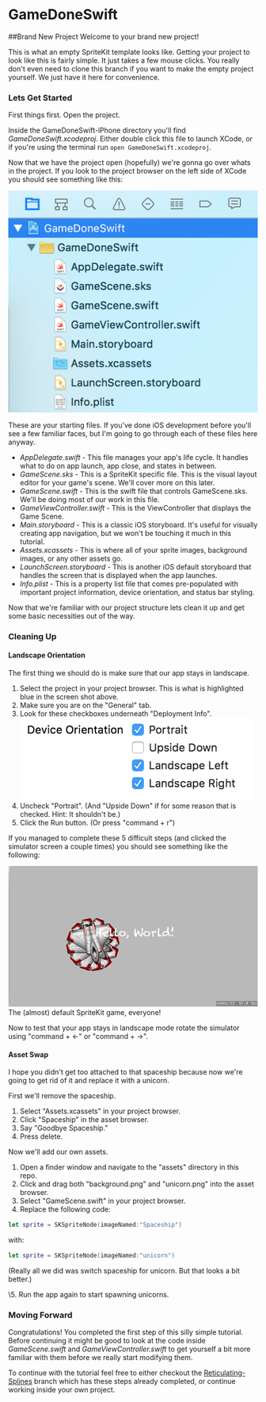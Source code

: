 # GameDoneSwift
##Brand New Project
Welcome to your brand new project! 

This is what an empty SpriteKit template looks like. Getting your project to look like this is fairly simple. 
It just takes a few mouse clicks. You really don't even need to clone this branch if you want to make the 
empty project yourself. We just have it here for convenience.

### Lets Get Started

First things first. Open the project.

Inside the GameDoneSwift-iPhone directory you'll find *GameDoneSwift.xcodeproj*. Either double click this file
to launch XCode, or if you're using the terminal run `open GameDoneSwift.xcodeproj`.

Now that we have the project open (hopefully) we're gonna go over whats in the project. If you look to the project 
browser on the left side of XCode you should see something like this:

![starting_files](https://raw.githubusercontent.com/IBM-MIL/GameDoneSwift/Brand-New-Project/img/starting_files.png)

These are your starting files. If you've done iOS development before you'll see a few familiar faces, but I'm 
going to go through each of these files here anyway.

- *AppDelegate.swift* - This file manages your app's life cycle. It handles what to do on app launch, app close, and 
states in between.
- *GameScene.sks* - This is a SpriteKit specific file. This is the visual layout editor for your game's scene. 
We'll cover more on this later.
- *GameScene.swift* - This is the swift file that controls GameScene.sks. We'll be doing most of our work in this 
file.
- *GameViewController.swift* - This is the ViewController that displays the Game Scene.
- *Main.storyboard* - This is a classic iOS storyboard. It's useful for visually creating app navigation, but we 
won't be touching it much in this tutorial.
- *Assets.xcassets* - This is where all of your sprite images, background images, or any other assets go.
- *LaunchScreen.storyboard* - This is another iOS default storyboard that handles the screen that is displayed when
the app launches.
- *Info.plist* - This is a property list file that comes pre-populated with important project information, device
orientation, and status bar styling.

Now that we're familiar with our project structure lets clean it up and get some basic necessities out of the way.

### Cleaning Up

#### Landscape Orientation

The first thing we should do is make sure that our app stays in landscape.

1. Select the project in your project browser. This is what is highlighted blue in the screen shot above.
2. Make sure you are on the "General" tab.
3. Look for these checkboxes underneath "Deployment Info".
![device_orientation](https://raw.githubusercontent.com/IBM-MIL/GameDoneSwift/Brand-New-Project/img/device_orientation.png)
4. Uncheck "Portrait". (And "Upside Down" if for some reason that is checked. Hint: It shouldn't be.)
5. Click the Run button. (Or press "command + r")

If you managed to complete these 5 difficult steps (and clicked the simulator screen a couple times) you should see 
something like the following:

![hello_world](https://raw.githubusercontent.com/IBM-MIL/GameDoneSwift/Brand-New-Project/img/hello_world.png)
The (almost) default SpriteKit game, everyone!

Now to test that your app stays in landscape mode rotate the simulator using "command + <-" or "command + ->". 

#### Asset Swap

I hope you didn't get too attached to that spaceship because now we're going to get rid of it and replace it with
a unicorn.

First we'll remove the spaceship.

1. Select "Assets.xcassets" in your project browser.
2. Click "Spaceship" in the asset browser.
3. Say "Goodbye Spaceship."
4. Press delete.

Now we'll add our own assets.

1. Open a finder window and navigate to the "assets" directory in this repo.
2. Click and drag both "background.png" and "unicorn.png" into the asset browser.
3. Select "GameScene.swift" in your project browser.
4. Replace the following code:
```swift
let sprite = SKSpriteNode(imageNamed:"Spaceship")
```
with:
```swift
let sprite = SKSpriteNode(imageNamed:"unicorn")
```
(Really all we did was switch spaceship for unicorn. But that looks a bit better.)

\5. Run the app again to start spawning unicorns.

### Moving Forward

Congratulations! You completed the first step of this silly simple tutorial. Before continuing it might be good to 
look at the code inside *GameScene.swift* and *GameViewController.swift* to get yourself a bit more familiar with them 
before we really start modifying them.

To continue with the tutorial feel free to either checkout the [Reticulating-Splines](https://github.com/IBM-MIL/GameDoneSwift/tree/Reticulating-Splines) 
branch which has these steps already completed, or continue working inside your own project.



